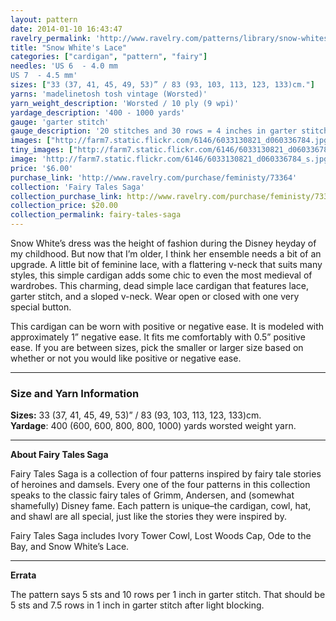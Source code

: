 ```yaml
---
layout: pattern
date: 2014-01-10 16:43:47
ravelry_permalink: 'http://www.ravelry.com/patterns/library/snow-whites-lace'
title: "Snow White's Lace"
categories: ["cardigan", "pattern", "fairy"]
needles: 'US 6  - 4.0 mm
US 7  - 4.5 mm'
sizes: ["33 (37, 41, 45, 49, 53)” / 83 (93, 103, 113, 123, 133)cm."]
yarns: 'madelinetosh tosh vintage (Worsted)'
yarn_weight_description: 'Worsted / 10 ply (9 wpi)'
yardage_description: '400 - 1000 yards'
gauge: 'garter stitch'
gauge_description: '20 stitches and 30 rows = 4 inches in garter stitch'
images: ["http://farm7.static.flickr.com/6146/6033130821_d060336784.jpg", "http://farm7.static.flickr.com/6207/6033130917_e41d2cc619.jpg", "http://farm7.static.flickr.com/6080/6033688270_3f1f00d316.jpg", "http://farm7.static.flickr.com/6079/6033130745_de294d67b1.jpg", "http://farm7.static.flickr.com/6187/6033688448_f092b6a693.jpg"]
tiny_images: ["http://farm7.static.flickr.com/6146/6033130821_d060336784_s.jpg", "http://farm7.static.flickr.com/6207/6033130917_e41d2cc619_s.jpg", "http://farm7.static.flickr.com/6080/6033688270_3f1f00d316_s.jpg", "http://farm7.static.flickr.com/6079/6033130745_de294d67b1_s.jpg", "http://farm7.static.flickr.com/6187/6033688448_f092b6a693_s.jpg"]
image: 'http://farm7.static.flickr.com/6146/6033130821_d060336784_s.jpg'
price: '$6.00'
purchase_link: 'http://www.ravelry.com/purchase/feministy/73364'
collection: 'Fairy Tales Saga'
collection_purchase_link: http://www.ravelry.com/purchase/feministy/73365 
collection_price: $20.00 
collection_permalink: fairy-tales-saga 
---
```

<p>Snow White’s dress was the height of fashion during the Disney heyday of my childhood. But now that I’m older, I think her ensemble needs a bit of an upgrade. A little bit of feminine lace, with a flattering v-neck that suits many styles, this simple cardigan adds some chic to even the most medieval of wardrobes. This charming, dead simple lace cardigan that features lace, garter stitch, and a sloped v-neck. Wear open or closed with one very special button.</p>

<p>This cardigan can be worn with positive or negative ease. It is modeled with approximately 1” negative ease. It fits me comfortably with 0.5” positive ease. If you are between sizes, pick the smaller or larger size based on whether or not you would like positive or negative ease.</p>
<hr />
<h3 id='size_and_yarn_information'>Size and Yarn Information</h3>

<p><strong>Sizes:</strong> 33 (37, 41, 45, 49, 53)” / 83 (93, 103, 113, 123, 133)cm. <br /><strong>Yardage</strong>: 400 (600, 600, 800, 800, 1000) yards worsted weight yarn.</p>
<hr />
<p><strong>About Fairy Tales Saga</strong></p>

<p>Fairy Tales Saga is a collection of four patterns inspired by fairy tale stories of heroines and damsels. Every one of the four patterns in this collection speaks to the classic fairy tales of Grimm, Andersen, and (somewhat shamefully) Disney fame. Each pattern is unique–the cardigan, cowl, hat, and shawl are all special, just like the stories they were inspired by.</p>

<p>Fairy Tales Saga includes Ivory Tower Cowl, Lost Woods Cap, Ode to the Bay, and Snow White’s Lace.</p>
<hr />
<p><strong>Errata</strong></p>

<p>The pattern says 5 sts and 10 rows per 1 inch in garter stitch. That should be 5 sts and 7.5 rows in 1 inch in garter stitch after light blocking.</p>